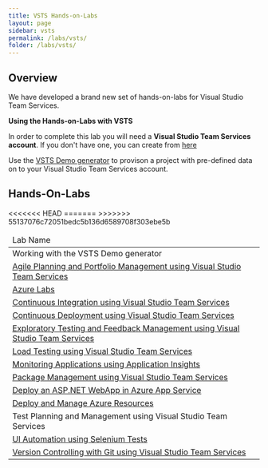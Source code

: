 ```yaml
---
title: VSTS Hands-on-Labs 
layout: page
sidebar: vsts
permalink: /labs/vsts/
folder: /labs/vsts/
---
```


## Overview

We have developed a brand new set of hands-on-labs for Visual Studio Team Services. 

**Using the Hands-on-Labs with VSTS**

In order to complete this lab you will need a **Visual Studio Team Services account**. If you don't have one, you can create from <a href="https://www.visualstudio.com/">here</a>

Use the <a href="" >VSTS Demo generator</a> to provison a project with pre-defined data on to your Visual Studio Team Services account. 


## Hands-On-Labs

<table width="100%">
<thead><td>
Lab Name
</td>
</thead>
<tr><td>Working with the VSTS Demo generator</td></tr>
<tr><td><a href="agile/">Agile Planning and Portfolio Management using Visual Studio Team Services</a></td></tr>
<tr><td><a href="azurelabs/">Azure Labs</a></td></tr>
<tr><td><a href="continuousintegration/">Continuous Integration using Visual Studio Team Services</a></td></tr>
<tr><td><a href="continuousdeployment/">Continuous Deployment using Visual Studio Team Services</a></td></tr>
<tr><td><a href="exploratorytesting/">Exploratory Testing and Feedback Management using Visual Studio Team Services</a></td></tr>
<tr><td><a href="load/">Load Testing using Visual Studio Team Services</a></td></tr>
<tr><td><a href="monitor/">Monitoring Applications using Application Insights</a></td></tr>
<tr><td><a href="packagemanagement/">Package Management using Visual Studio Team Services</a></td></tr>
<<<<<<< HEAD
<tr><td><a href="appservice/">Deploy an ASP.NET WebApp in Azure App Service</a></td></tr>
<tr><td> <a href="azureresource/">Deploy and Manage Azure Resources</a></td></tr>
=======
<tr><td><a hrf="manualtesting/">Test Planning and Management using Visual Studio Team Services</a></td></tr>
<tr><td><a href="selenium/">UI Automation using Selenium Tests</a></td></tr>
<tr><td><a href="git/">Version Controlling with Git using Visual Studio Team Services</a></td></tr>
>>>>>>> 55137076c72051bedc5b136d6589708f303ebe5b
</table>

